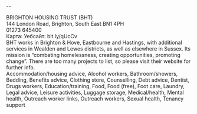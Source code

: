 
--

BRIGHTON HOUSING TRUST (BHT)  
144 London Road, Brighton, South East BN1 4PH  
01273 645400  
Карта: Уебсайт: bit.ly/qUcCv  
BHT works in Brighton & Hove, Eastbourne and Hastings, with additional services in Wealden and Lewes districts, as well as elsewhere in Sussex. Its mission is “combating homelessness, creating opportunities, promoting change”. There are too many projects to list, so please visit their website for further info.  
Accommodation/housing advice, Alcohol workers, Bathroom/showers, Bedding, Benefits advice, Clothing store, Counselling, Debt advice, Dentist, Drugs workers, Education/training, Food, Food (free), Foot care, Laundry, Legal advice, Leisure activities, Luggage storage, Medical/health, Mental health, Outreach worker links, Outreach workers, Sexual health, Tenancy support  
  

